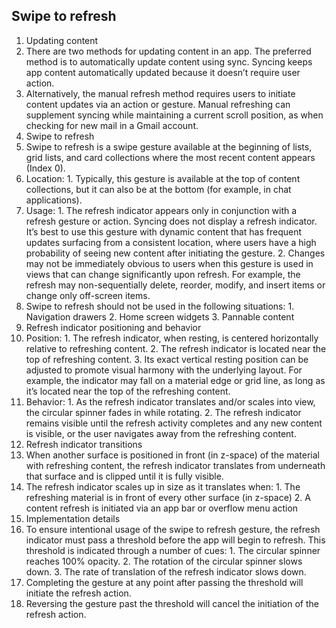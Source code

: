 ## Swipe to refresh
1. Updating content
  1. There are two methods for updating content in an app. The preferred method is to automatically update content using sync. Syncing keeps app content automatically updated because it doesn’t require user action.
  2. Alternatively, the manual refresh method requires users to initiate content updates via an action or gesture. Manual refreshing can supplement syncing while maintaining a current scroll position, as when checking for new mail in a Gmail account.
2. Swipe to refresh
  1. Swipe to refresh is a swipe gesture available at the beginning of lists, grid lists, and card collections where the most recent content appears (Index 0).
  2. Location:
    1. Typically, this gesture is available at the top of content collections, but it can also be at the bottom (for example, in chat applications).
  3. Usage:
    1. The refresh indicator appears only in conjunction with a refresh gesture or action. Syncing does not display a refresh indicator. It’s best to use this gesture with dynamic content that has frequent updates surfacing from a consistent location, where users have a high probability of seeing new content after initiating the gesture.
    2. Changes may not be immediately obvious to users when this gesture is used in views that can change significantly upon refresh. For example, the refresh may non-sequentially delete, reorder, modify, and insert items or change only off-screen items.
  4. Swipe to refresh should not be used in the following situations:
    1. Navigation drawers
    2. Home screen widgets
    3. Pannable content
3. Refresh indicator positioning and behavior
  1. Position:
    1. The refresh indicator, when resting, is centered horizontally relative to refreshing content.
    2. The refresh indicator is located near the top of refreshing content.
    3. Its exact vertical resting position can be adjusted to promote visual harmony with the underlying layout. For example, the indicator may fall on a material edge or grid line, as long as it’s located near the top of the refreshing content.
  2. Behavior:
    1. As the refresh indicator translates and/or scales into view, the circular spinner fades in while rotating.
    2. The refresh indicator remains visible until the refresh activity completes and any new content is visible, or the user navigates away from the refreshing content.
4. Refresh indicator transitions
  1. When another surface is positioned in front (in z-space) of the material with refreshing content, the refresh indicator translates from underneath that surface and is clipped until it is fully visible.
  2. The refresh indicator scales up in size as it translates when:
    1. The refreshing material is in front of every other surface (in z-space)
    2. A content refresh is initiated via an app bar or overflow menu action
5. Implementation details
  1. To ensure intentional usage of the swipe to refresh gesture, the refresh indicator must pass a threshold before the app will begin to refresh. This threshold is indicated through a number of cues:
    1. The circular spinner reaches 100% opacity.
    2. The rotation of the circular spinner slows down.
    3. The rate of translation of the refresh indicator slows down.
  2. Completing the gesture at any point after passing the threshold will initiate the refresh action.
  3. Reversing the gesture past the threshold will cancel the initiation of the refresh action.
